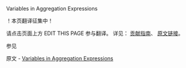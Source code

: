  Variables in Aggregation Expressions

 ！本页翻译征集中！

请点击页面上方 EDIT THIS PAGE 参与翻译。
详见：
[贡献指南]( https://github.com/JinMuInfo/MongoDB-Manual-zh/blob/master/CONTRIBUTING.md )、
[原文链接](  https://docs.mongodb.com/manual/reference/aggregation-variables/  )。

 参见

原文 - [Variables in Aggregation Expressions]( https://docs.mongodb.com/manual/reference/aggregation-variables/ )

